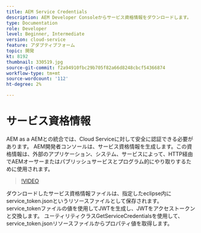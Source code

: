 ```yaml
---
title: AEM Service Credentials
description: AEM Developer Consoleからサービス資格情報をダウンロードします。
type: Documentation
role: Developer
level: Beginner, Intermediate
version: cloud-service
feature: アダプティブフォーム
topic: 開発
kt: 8192
thumbnail: 330519.jpg
source-git-commit: f2a94910fbc29b705f82a66d8248cbcf54366874
workflow-type: tm+mt
source-wordcount: '112'
ht-degree: 2%

---
```



# サービス資格情報

AEM as a AEMとの統合では、Cloud Serviceに対して安全に認証できる必要があります。 AEM開発者コンソールは、サービス資格情報を生成します。この資格情報は、外部のアプリケーション、システム、サービスによって、HTTP経由でAEMオーサーまたはパブリッシュサービスとプログラム的にやり取りするために使用されます。

>[!VIDEO](https://video.tv.adobe.com/v/330519/?quality=12&learn=on)

ダウンロードしたサービス資格情報ファイルは、指定したeclipse内にservice_token.jsonというリソースファイルとして保存されます。 service_tokenファイルの値を使用してJWTを生成し、JWTをアクセストークンと交換します。 ユーティリティクラスGetServiceCredentialsを使用して、 service_token.jsonリソースファイルからプロパティ値を取得します。
